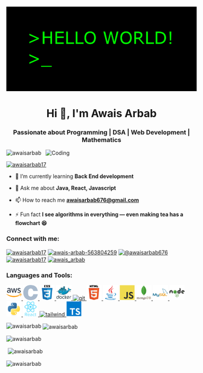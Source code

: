 <p align="center">
  <a href="https://github.com/AwaisArbab">
    <img src="https://raw.githubusercontent.com/AwaisArbab/AwaisArbab/main/banner.gif" alt="Awais Arbab Banner" />
  </a>
</p>

<h1 align="center">Hi 👋, I'm Awais Arbab</h1>
<h3 align="center">Passionate about Programming | DSA | Web Development | Mathematics</h3>
<img align="right" alt="Coding" width="400" src="https://cdn.dribbble.com/users/1162077/screenshots/3848914/programmer.gif"> 

<p align="left"> <img src="https://komarev.com/ghpvc/?username=awaisarbab&label=Profile%20views&color=0e75b6&style=flat" alt="awaisarbab" /> </p>

<p align="left"> <a href="https://twitter.com/awaisarbab17" target="blank"><img src="https://img.shields.io/twitter/follow/awaisarbab17?logo=twitter&style=for-the-badge" alt="awaisarbab17" /></a> </p>

- 🌱 I’m currently learning **Back End development**

- 💬 Ask me about **Java, React, Javascript**

- 📫 How to reach me **awaisarbab676@gmail.com**

- ⚡ Fun fact **I see algorithms in everything — even making tea has a flowchart 😆**

<h3 align="left">Connect with me:</h3>
<p align="left">
<a href="https://twitter.com/awaisarbab17" target="blank"><img align="center" src="https://raw.githubusercontent.com/rahuldkjain/github-profile-readme-generator/master/src/images/icons/Social/twitter.svg" alt="awaisarbab17" height="30" width="40" /></a>
<a href="https://linkedin.com/in/awais-arbab-563804259" target="blank"><img align="center" src="https://raw.githubusercontent.com/rahuldkjain/github-profile-readme-generator/master/src/images/icons/Social/linked-in-alt.svg" alt="awais-arbab-563804259" height="30" width="40" /></a>
<a href="https://medium.com/@awaisarbab676" target="blank"><img align="center" src="https://raw.githubusercontent.com/rahuldkjain/github-profile-readme-generator/master/src/images/icons/Social/medium.svg" alt="@awaisarbab676" height="30" width="40" /></a>
<a href="https://codeforces.com/profile/awaisarbab17" target="blank"><img align="center" src="https://raw.githubusercontent.com/rahuldkjain/github-profile-readme-generator/master/src/images/icons/Social/codeforces.svg" alt="awaisarbab17" height="30" width="40" /></a>
<a href="https://www.leetcode.com/awais_arbab" target="blank"><img align="center" src="https://raw.githubusercontent.com/rahuldkjain/github-profile-readme-generator/master/src/images/icons/Social/leet-code.svg" alt="awais_arbab" height="30" width="40" /></a>
</p>

<h3 align="left">Languages and Tools:</h3>
<p align="left"> <a href="https://aws.amazon.com" target="_blank" rel="noreferrer"> <img src="https://raw.githubusercontent.com/devicons/devicon/master/icons/amazonwebservices/amazonwebservices-original-wordmark.svg" alt="aws" width="40" height="40"/> </a> <a href="https://www.cprogramming.com/" target="_blank" rel="noreferrer"> <img src="https://raw.githubusercontent.com/devicons/devicon/master/icons/c/c-original.svg" alt="c" width="40" height="40"/> </a> <a href="https://www.w3schools.com/css/" target="_blank" rel="noreferrer"> <img src="https://raw.githubusercontent.com/devicons/devicon/master/icons/css3/css3-original-wordmark.svg" alt="css3" width="40" height="40"/> </a> <a href="https://www.docker.com/" target="_blank" rel="noreferrer"> <img src="https://raw.githubusercontent.com/devicons/devicon/master/icons/docker/docker-original-wordmark.svg" alt="docker" width="40" height="40"/> </a> <a href="https://git-scm.com/" target="_blank" rel="noreferrer"> <img src="https://www.vectorlogo.zone/logos/git-scm/git-scm-icon.svg" alt="git" width="40" height="40"/> </a> <a href="https://www.w3.org/html/" target="_blank" rel="noreferrer"> <img src="https://raw.githubusercontent.com/devicons/devicon/master/icons/html5/html5-original-wordmark.svg" alt="html5" width="40" height="40"/> </a> <a href="https://www.java.com" target="_blank" rel="noreferrer"> <img src="https://raw.githubusercontent.com/devicons/devicon/master/icons/java/java-original.svg" alt="java" width="40" height="40"/> </a> <a href="https://developer.mozilla.org/en-US/docs/Web/JavaScript" target="_blank" rel="noreferrer"> <img src="https://raw.githubusercontent.com/devicons/devicon/master/icons/javascript/javascript-original.svg" alt="javascript" width="40" height="40"/> </a> <a href="https://www.mongodb.com/" target="_blank" rel="noreferrer"> <img src="https://raw.githubusercontent.com/devicons/devicon/master/icons/mongodb/mongodb-original-wordmark.svg" alt="mongodb" width="40" height="40"/> </a> <a href="https://www.mysql.com/" target="_blank" rel="noreferrer"> <img src="https://raw.githubusercontent.com/devicons/devicon/master/icons/mysql/mysql-original-wordmark.svg" alt="mysql" width="40" height="40"/> </a> <a href="https://nodejs.org" target="_blank" rel="noreferrer"> <img src="https://raw.githubusercontent.com/devicons/devicon/master/icons/nodejs/nodejs-original-wordmark.svg" alt="nodejs" width="40" height="40"/> </a> <a href="https://www.python.org" target="_blank" rel="noreferrer"> <img src="https://raw.githubusercontent.com/devicons/devicon/master/icons/python/python-original.svg" alt="python" width="40" height="40"/> </a> <a href="https://reactjs.org/" target="_blank" rel="noreferrer"> <img src="https://raw.githubusercontent.com/devicons/devicon/master/icons/react/react-original-wordmark.svg" alt="react" width="40" height="40"/> </a> <a href="https://tailwindcss.com/" target="_blank" rel="noreferrer"> <img src="https://www.vectorlogo.zone/logos/tailwindcss/tailwindcss-icon.svg" alt="tailwind" width="40" height="40"/> </a> <a href="https://www.typescriptlang.org/" target="_blank" rel="noreferrer"> <img src="https://raw.githubusercontent.com/devicons/devicon/master/icons/typescript/typescript-original.svg" alt="typescript" width="40" height="40"/> </a> </p>

<p><img align="left" src="https://github-readme-stats.vercel.app/api/top-langs?username=awaisarbab&show_icons=true&locale=en&layout=compact" alt="awaisarbab" /></p>

<p>&nbsp;<img align="center" src="https://github-readme-stats.vercel.app/api?username=awaisarbab&show_icons=true&locale=en" alt="awaisarbab" /></p>

<p><img align="center" src="https://github-readme-streak-stats.herokuapp.com/?user=awaisarbab&" alt="awaisarbab" /></p>
<p>&nbsp;<img align="center" src="https://github-readme-stats.vercel.app/api?username=awaisarbab&show_icons=true&locale=en" alt="awaisarbab" /></p>

<p><img align="center" src="https://github-readme-streak-stats.herokuapp.com/?user=awaisarbab&" alt="awaisarbab" /></p>
